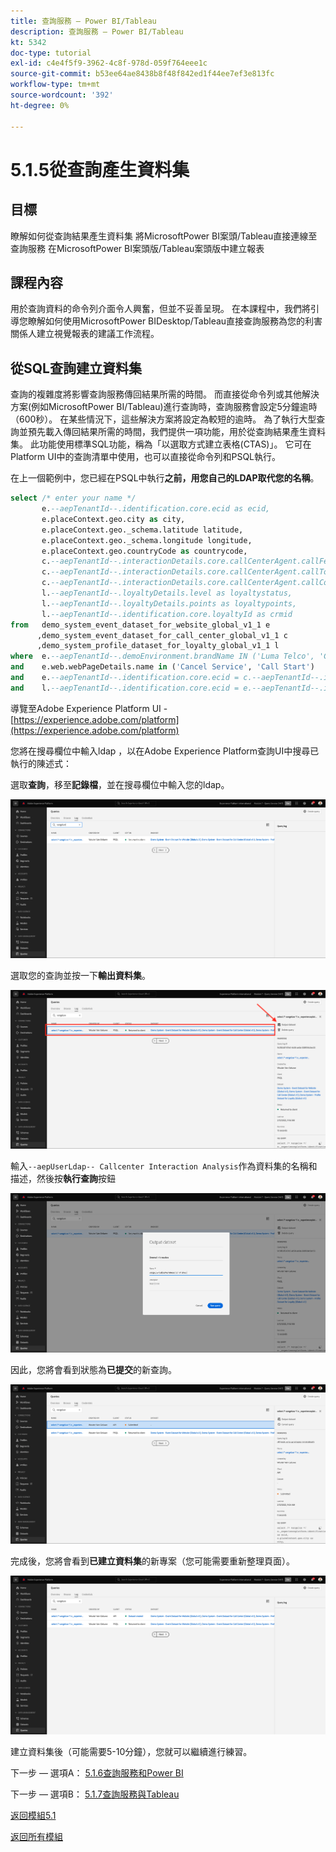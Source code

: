 ```yaml
---
title: 查詢服務 — Power BI/Tableau
description: 查詢服務 — Power BI/Tableau
kt: 5342
doc-type: tutorial
exl-id: c4e4f5f9-3962-4c8f-978d-059f764eee1c
source-git-commit: b53ee64ae8438b8f48f842ed1f44ee7ef3e813fc
workflow-type: tm+mt
source-wordcount: '392'
ht-degree: 0%

---
```


# 5.1.5從查詢產生資料集

## 目標

瞭解如何從查詢結果產生資料集
將MicrosoftPower BI案頭/Tableau直接連線至查詢服務
在MicrosoftPower BI案頭版/Tableau案頭版中建立報表

## 課程內容

用於查詢資料的命令列介面令人興奮，但並不妥善呈現。 在本課程中，我們將引導您瞭解如何使用MicrosoftPower BIDesktop/Tableau直接查詢服務為您的利害關係人建立視覺報表的建議工作流程。

## 從SQL查詢建立資料集

查詢的複雜度將影響查詢服務傳回結果所需的時間。 而直接從命令列或其他解決方案(例如MicrosoftPower BI/Tableau)進行查詢時，查詢服務會設定5分鐘逾時（600秒）。 在某些情況下，這些解決方案將設定為較短的逾時。 為了執行大型查詢並預先載入傳回結果所需的時間，我們提供一項功能，用於從查詢結果產生資料集。 此功能使用標準SQL功能，稱為「以選取方式建立表格(CTAS)」。 它可在Platform UI中的查詢清單中使用，也可以直接從命令列和PSQL執行。

在上一個範例中，您已經在PSQL中執行&#x200B;**之前，用您自己的LDAP取代您的名稱**。

```sql
select /* enter your name */
       e.--aepTenantId--.identification.core.ecid as ecid,
       e.placeContext.geo.city as city,
       e.placeContext.geo._schema.latitude latitude,
       e.placeContext.geo._schema.longitude longitude,
       e.placeContext.geo.countryCode as countrycode,
       c.--aepTenantId--.interactionDetails.core.callCenterAgent.callFeeling as callFeeling,
       c.--aepTenantId--.interactionDetails.core.callCenterAgent.callTopic as callTopic,
       c.--aepTenantId--.interactionDetails.core.callCenterAgent.callContractCancelled as contractCancelled,
       l.--aepTenantId--.loyaltyDetails.level as loyaltystatus,
       l.--aepTenantId--.loyaltyDetails.points as loyaltypoints,
       l.--aepTenantId--.identification.core.loyaltyId as crmid
from   demo_system_event_dataset_for_website_global_v1_1 e
      ,demo_system_event_dataset_for_call_center_global_v1_1 c
      ,demo_system_profile_dataset_for_loyalty_global_v1_1 l
where  e.--aepTenantId--.demoEnvironment.brandName IN ('Luma Telco', 'Citi Signal')
and    e.web.webPageDetails.name in ('Cancel Service', 'Call Start')
and    e.--aepTenantId--.identification.core.ecid = c.--aepTenantId--.identification.core.ecid
and    l.--aepTenantId--.identification.core.ecid = e.--aepTenantId--.identification.core.ecid;
```

導覽至Adobe Experience Platform UI - [https://experience.adobe.com/platform](https://experience.adobe.com/platform)

您將在搜尋欄位中輸入ldap ，以在Adobe Experience Platform查詢UI中搜尋已執行的陳述式：

選取&#x200B;**查詢**，移至&#x200B;**記錄檔**，並在搜尋欄位中輸入您的ldap。

![search-query-for-ctas.png](./images/search-query-for-ctas.png)

選取您的查詢並按一下&#x200B;**輸出資料集**。

![search-query-for-ctas.png](./images/search-query-for-ctasa.png)

輸入`--aepUserLdap-- Callcenter Interaction Analysis`作為資料集的名稱和描述，然後按&#x200B;**執行查詢**&#x200B;按鈕

![create-ctas-dataset.png](./images/create-ctas-dataset.png)

因此，您將會看到狀態為&#x200B;**已提交**&#x200B;的新查詢。

![ctas-query-submitted.png](./images/ctas-query-submitted.png)

完成後，您將會看到&#x200B;**已建立資料集**&#x200B;的新專案（您可能需要重新整理頁面）。

![ctas-dataset-created.png](./images/ctas-dataset-created.png)

建立資料集後（可能需要5-10分鐘），您就可以繼續進行練習。

下一步 — 選項A： [5.1.6查詢服務和Power BI](./ex6.md)

下一步 — 選項B： [5.1.7查詢服務與Tableau](./ex7.md)

[返回模組5.1](./query-service.md)

[返回所有模組](../../../overview.md)
